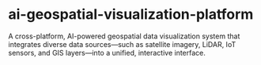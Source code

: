 # ai-geospatial-visualization-platform
A cross-platform, AI-powered geospatial data visualization system that integrates diverse data sources—such as satellite imagery, LiDAR, IoT sensors, and GIS layers—into a unified, interactive interface.
